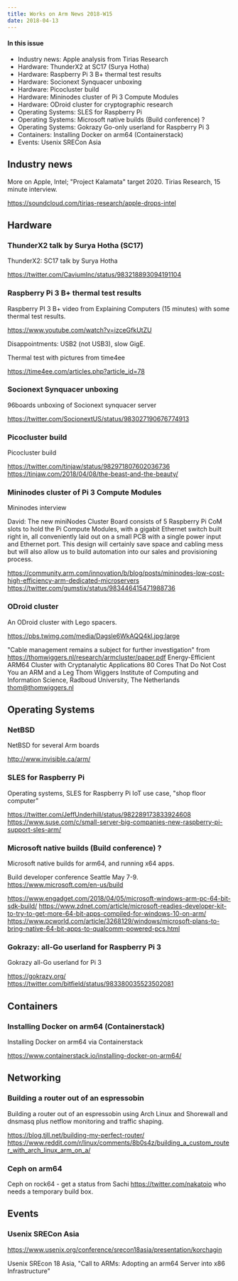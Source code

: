 ```yaml
---
title: Works on Arm News 2018-W15
date: 2018-04-13
---
```


#### In this issue

* Industry news: Apple analysis from Tirias Research
* Hardware: ThunderX2 at SC17 (Surya Hotha)
* Hardware: Raspberry Pi 3 B+ thermal test results
* Hardware: Socionext Synquacer unboxing
* Hardware: Picocluster build
* Hardware: Mininodes cluster of Pi 3 Compute Modules
* Hardware: ODroid cluster for cryptographic research
* Operating Systems: SLES for Raspberry Pi
* Operating Systems: Microsoft native builds (Build conference) ?
* Operating Systems: Gokrazy Go-only userland for Raspberry Pi 3
* Containers: Installing Docker on arm64 (Containerstack)
* Events: Usenix SRECon Asia

## Industry news

More on Apple, Intel; "Project Kalamata" target 2020. Tirias Research, 15 minute interview.

https://soundcloud.com/tirias-research/apple-drops-intel

## Hardware

### ThunderX2 talk by Surya Hotha (SC17)

ThunderX2: SC17 talk by Surya Hotha

https://twitter.com/CaviumInc/status/983218893094191104

### Raspberry Pi 3 B+ thermal test results

Raspberry PI 3 B+ video from Explaining Computers (15 minutes) with some thermal test results.

https://www.youtube.com/watch?v=izceGfkUtZU

Disappointments: USB2 (not USB3), slow GigE.

Thermal test with pictures from time4ee

https://time4ee.com/articles.php?article_id=78

### Socionext Synquacer unboxing

96boards unboxing of Socionext synquacer server

https://twitter.com/SocionextUS/status/983027190676774913

### Picocluster build

Picocluster build

https://twitter.com/tinjaw/status/982971807602036736
https://tinjaw.com/2018/04/08/the-beast-and-the-beauty/


### Mininodes cluster of Pi 3 Compute Modules

Mininodes interview


David: The new miniNodes Cluster Board consists of 5 Raspberry Pi CoM slots to hold the Pi Compute Modules, with a gigabit Ethernet switch built right in, all conveniently laid out on a small PCB with a single power input and Ethernet port. This design will certainly save space and cabling mess but will also allow us to build automation into our sales and provisioning process.

https://community.arm.com/innovation/b/blog/posts/mininodes-low-cost-high-efficiency-arm-dedicated-microservers
https://twitter.com/gumstix/status/983446415471988736

### ODroid cluster

An ODroid cluster with Lego spacers. 

https://pbs.twimg.com/media/Dagsle6WkAQQ4kl.jpg:large

"Cable management remains a subject for further investigation"
from https://thomwiggers.nl/research/armcluster/paper.pdf
Energy-Efficient ARM64 Cluster with
Cryptanalytic Applications
80 Cores That Do Not Cost You an ARM and a Leg
Thom Wiggers
Institute of Computing and Information Science, Radboud University, The Netherlands
thom@thomwiggers.nl

## Operating Systems

### NetBSD

NetBSD for several Arm boards

http://www.invisible.ca/arm/

### SLES for Raspberry Pi

Operating systems, SLES for Raspberry Pi
IoT use case, "shop floor computer"

https://twitter.com/JeffUnderhill/status/982289173833924608
https://www.suse.com/c/small-server-big-companies-new-raspberry-pi-support-sles-arm/

### Microsoft native builds (Build conference) ?

Microsoft native builds for arm64, and running x64 apps.

Build developer conference Seattle May 7-9. https://www.microsoft.com/en-us/build

https://www.engadget.com/2018/04/05/microsoft-windows-arm-pc-64-bit-sdk-build/
https://www.zdnet.com/article/microsoft-readies-developer-kit-to-try-to-get-more-64-bit-apps-compiled-for-windows-10-on-arm/
https://www.pcworld.com/article/3268129/windows/microsoft-plans-to-bring-native-64-bit-apps-to-qualcomm-powered-pcs.html

### Gokrazy: all-Go userland for Raspberry Pi 3

Gokrazy all-Go userland for Pi 3

https://gokrazy.org/
https://twitter.com/bitfield/status/983380035523502081

## Containers

### Installing Docker on arm64 (Containerstack)

Installing Docker on arm64 via Containerstack

https://www.containerstack.io/installing-docker-on-arm64/

## Networking

### Building a router out of an espressobin

Building a router out of an espressobin using Arch Linux and Shorewall and dnsmasq plus netflow monitoring and traffic shaping.

https://blog.tjll.net/building-my-perfect-router/
https://www.reddit.com/r/linux/comments/8b0s4z/building_a_custom_router_with_arch_linux_arm_on_a/

### Ceph on arm64

Ceph on rock64 - get a status from Sachi https://twitter.com/nakatoio who needs a temporary build box.

## Events

### Usenix SRECon Asia

https://www.usenix.org/conference/srecon18asia/presentation/korchagin

Usenix SREcon 18 Asia, "Call to ARMs: Adopting an arm64 Server into x86 Infrastructure"
